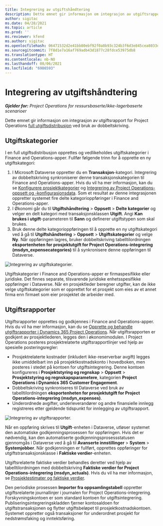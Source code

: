 ```yaml
---
title: Integrering av utgiftshåndtering
description: Dette emnet gir informasjon om integrasjon av utgiftsrapport for Project Operations ved bruk av dobbeltskriving.
author: sigitac
ms.date: 04/28/2021
ms.topic: article
ms.prod: ''
ms.reviewer: kfend
ms.author: sigitac
ms.openlocfilehash: 06471532d2e41bb80ebf92f0a8b93c324b3f6d3e845cea8033d85d291ea237eb
ms.sourcegitcommit: 7f8d1e7a16af769adb43d1877c28fdce53975db8
ms.translationtype: HT
ms.contentlocale: nb-NO
ms.lasthandoff: 08/06/2021
ms.locfileid: "6986593"
---
```

# <a name="expense-management-integration"></a>Integrering av utgiftshåndtering

_**Gjelder for:** Project Operations for ressursbaserte/ikke-lagerbaserte scenarioer_

Dette emnet gir informasjon om integrasjon av utgiftsrapport for Project Operations [full utgiftsdistribusjon](../expense/expense-overview.md) ved bruk av dobbeltskriving.

## <a name="expense-categories"></a>Utgiftskategorier

I en full utgiftsdistribusjon opprettes og vedlikeholdes utgiftskategorier i Finance and Operations-apper. Fullfør følgende trinn for å opprette en ny utgiftskategori:

1. I Microsoft Dataverse oppretter du en **Transaksjon**-kategori. Integrering av dobbeltskriving synkroniserer denne transaksjonskategorien til Finance and Operations-apper. Hvis du vil ha mer informasjon, kan du se [Konfigurere prosjektkategorier](/dynamics365/project-operations/project-accounting/configure-project-categories) og [Integrering av Project Operations-oppsett og -konfigurasjonsdata](resource-dual-write-setup-integration.md). Som et resultat av denne integrasjonen oppretter systemet fire delte kategorioppføringer i Finance and Operations-apper.
2. I Økonomi går du til **Utgiftshåndtering** > **Oppsett** > **Delte kategorier** og velger en delt kategori med transaksjonsklassen **Utgift**. Angi **Kan brukes i utgift**-parameteren til **Sann** og definerer utgiftstypen som skal brukes.
3. Bruk denne delte kategorioppføringen til å opprette en ny utgiftskategori ved å gå til **Utgiftshåndtering** > **Oppsett** > **Utgiftskategorier** og velge **Ny**. Når oppføringen lagres, bruker dobbeltskriving tabelltilordningen **eksportenheten for prosjektutgift for Project Operations-integrering (msdyn\_expensecategories)** til å synkronisere denne oppføringen til Dataverse.

  ![Integrering av utgiftskategorier.](./media/DW6ExpenseCategories.png)

Utgiftskategorier i Finance and Operations-apper er firmaspesifikke eller juridiske. Det finnes separate, tilsvarende juridiske enhetsspesifikke oppføringer i Dataverse. Når en prosjektleder beregner utgifter, kan de ikke velge utgiftskategorier som er opprettet for et prosjekt som eies av et annet firma enn firmaet som eier prosjektet de arbeider med. 

## <a name="expense-reports"></a>Utgiftsrapporter

Utgiftsrapporter opprettes og godkjennes i Finance and Operations-apper. Hvis du vil ha mer informasjon, kan du se [Opprette og behandle utgiftsrapporter i Dynamics 365 Project Operations](/learn/modules/create-process-expense-reports/). Når utgiftsrapporten er godkjent av prosjektlederen, legges den i økonomimodulen. I Project Operations posteres prosjektrelaterte utgiftsrapportlinjer ved hjelp av spesielle posteringsregler:

  - Prosjektrelaterte kostnader (inkludert ikke-reserverbar avgift) legges ikke umiddelbart inn på prosjektkostnadskonto i hovedboken, men posteres i stedet på kontoen for utgiftsintegrering. Denne kontoen konfigureres i **Prosjektstyring og regnskap** > **Oppsett** > **Prosjektstyring og regnskapsparametere**, kategorien **Project Operations i Dynamics 365 Customer Engagement**.
  - Dobbeltskriving synkroniseres til Dataverse ved bruk av tabelltilordningen **eksportenheten for prosjektutgift for Project Operations-integrering (msdyn\_expenses)**.
  - Underordnede avgifter, underleverandører og andre finansielle innlegg registreres etter gjeldende tidspunkt for innlegging av utgiftsrapport.

  ![Integrering av utgiftsrapporter.](./media/DW6ExpenseReports.png)

Når en oppføring skrives til **Utgift**-enheten i Dataverse, utløser systemet den automatiske godkjenningsprosessen for oppføringen. Hvis det er nødvendig, kan den automatiserte godkjenningsprosessstatusen gjennomgås i Dataverse ved å gå til **Avanserte innstillinger** > **System** > **Systemjobber**. Når godkjenningen er fullført, opprettes oppføringer for utgiftstransaksjonsklasse i **Faktiske verdier**-enheten.

Utgiftsrelaterte faktiske verdier behandles deretter ved hjelp av tabelltilordningen med dobbeltskriving **Faktiske verdier for Project Operations-integrering (msdyn\_actuals)**. Hvis du vil ha mer informasjon, se [Prosjektestimater og faktiske verdier](resource-dual-write-estimates-actuals.md).

Den periodiske prosessen **Importer fra oppsamlingstabell** oppretter utgiftsrelaterte journallinjer i journalen for Project Operations-integrering. Forskyvningskontoen er som standard kontoen for utgiftsintegrering. Publiseringsintegreringskladden fjerner kontosaldoen for utgiftstransaksjonen og flytter utgiftsbeløpet til prosjektkostnadskontoen. Systemet oppretter også transaksjoner for underordnet prosjekt for nedstrømsfaking og inntektsføring.
